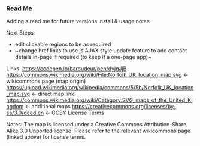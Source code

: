 ### Read Me

Adding a read me for future versions install & usage notes

Next Steps:
- edit clickable regions to be as required
- ~change href links to use js AJAX style update feature to add contact details in-page if required (to keep it a one-page app)~

Links:
https://codepen.io/baroudeur/pen/dyjgJjB
https://commons.wikimedia.org/wiki/File:Norfolk_UK_location_map.svg <- wikicommons page (map origin)
https://upload.wikimedia.org/wikipedia/commons/5/5b/Norfolk_UK_location_map.svg <- direct map link
https://commons.wikimedia.org/wiki/Category:SVG_maps_of_the_United_Kingdom <- additional maps
https://creativecommons.org/licenses/by-sa/3.0/deed.en <- CCBY License Terms

Notes:
The map is licensed under a Creative Commons Attribution-Share Alike 3.0 Unported license. Please refer to the relevant wikicommons page (linked above) for license terms.